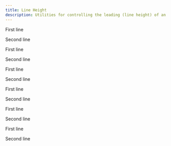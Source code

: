 ```yaml
---
title: Line Height
description: Utilities for controlling the leading (line height) of an element. ​
---
```

<div>
	<table-utility prefix="leading" property="line-height" class="mb-lg"></table-utility>
    <card-example>
		<div class="container h-full grid rounded-md bg-surface-1 text-white p-24" style="grid-template-columns: repeat(2, minmax(0, 1fr));">
			<div class="leading-none border-b border-alpha-1 mb-24 pb-24">
				<p>First line</p>
				<p>Second line</p>
			</div>
			<div class="leading-tight border-b border-alpha-1 mb-24 pb-24">
				<p>First line</p>
				<p>Second line</p>
			</div>
			<div class="leading-snug border-b border-alpha-1 mb-24 pb-24">
				<p>First line</p>
				<p>Second line</p>
			</div>
			<div class="leading-normal border-b border-alpha-1 mb-24 pb-24">
				<p>First line</p>
				<p>Second line</p>
			</div>
			<div class="leading-relaxed">
				<p>First line</p>
				<p>Second line</p>
			</div>
			<div class="leading-loose">
				<p>First line</p>
				<p>Second line</p>
			</div>
		</div>
    </card-example>
</div>